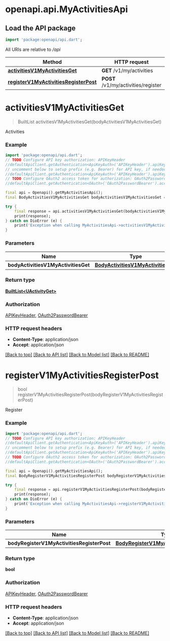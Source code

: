 # openapi.api.MyActivitiesApi

## Load the API package
```dart
import 'package:openapi/api.dart';
```

All URIs are relative to */api*

Method | HTTP request | Description
------------- | ------------- | -------------
[**activitiesV1MyActivitiesGet**](MyActivitiesApi.md#activitiesv1myactivitiesget) | **GET** /v1/my/activities | Activities
[**registerV1MyActivitiesRegisterPost**](MyActivitiesApi.md#registerv1myactivitiesregisterpost) | **POST** /v1/my/activities/register | Register


# **activitiesV1MyActivitiesGet**
> BuiltList<UActivityGet> activitiesV1MyActivitiesGet(bodyActivitiesV1MyActivitiesGet)

Activities

### Example
```dart
import 'package:openapi/api.dart';
// TODO Configure API key authorization: APIKeyHeader
//defaultApiClient.getAuthentication<ApiKeyAuth>('APIKeyHeader').apiKey = 'YOUR_API_KEY';
// uncomment below to setup prefix (e.g. Bearer) for API key, if needed
//defaultApiClient.getAuthentication<ApiKeyAuth>('APIKeyHeader').apiKeyPrefix = 'Bearer';
// TODO Configure OAuth2 access token for authorization: OAuth2PasswordBearer
//defaultApiClient.getAuthentication<OAuth>('OAuth2PasswordBearer').accessToken = 'YOUR_ACCESS_TOKEN';

final api = Openapi().getMyActivitiesApi();
final BodyActivitiesV1MyActivitiesGet bodyActivitiesV1MyActivitiesGet = ; // BodyActivitiesV1MyActivitiesGet | 

try {
    final response = api.activitiesV1MyActivitiesGet(bodyActivitiesV1MyActivitiesGet);
    print(response);
} catch on DioError (e) {
    print('Exception when calling MyActivitiesApi->activitiesV1MyActivitiesGet: $e\n');
}
```

### Parameters

Name | Type | Description  | Notes
------------- | ------------- | ------------- | -------------
 **bodyActivitiesV1MyActivitiesGet** | [**BodyActivitiesV1MyActivitiesGet**](BodyActivitiesV1MyActivitiesGet.md)|  | 

### Return type

[**BuiltList&lt;UActivityGet&gt;**](UActivityGet.md)

### Authorization

[APIKeyHeader](../README.md#APIKeyHeader), [OAuth2PasswordBearer](../README.md#OAuth2PasswordBearer)

### HTTP request headers

 - **Content-Type**: application/json
 - **Accept**: application/json

[[Back to top]](#) [[Back to API list]](../README.md#documentation-for-api-endpoints) [[Back to Model list]](../README.md#documentation-for-models) [[Back to README]](../README.md)

# **registerV1MyActivitiesRegisterPost**
> bool registerV1MyActivitiesRegisterPost(bodyRegisterV1MyActivitiesRegisterPost)

Register

### Example
```dart
import 'package:openapi/api.dart';
// TODO Configure API key authorization: APIKeyHeader
//defaultApiClient.getAuthentication<ApiKeyAuth>('APIKeyHeader').apiKey = 'YOUR_API_KEY';
// uncomment below to setup prefix (e.g. Bearer) for API key, if needed
//defaultApiClient.getAuthentication<ApiKeyAuth>('APIKeyHeader').apiKeyPrefix = 'Bearer';
// TODO Configure OAuth2 access token for authorization: OAuth2PasswordBearer
//defaultApiClient.getAuthentication<OAuth>('OAuth2PasswordBearer').accessToken = 'YOUR_ACCESS_TOKEN';

final api = Openapi().getMyActivitiesApi();
final BodyRegisterV1MyActivitiesRegisterPost bodyRegisterV1MyActivitiesRegisterPost = ; // BodyRegisterV1MyActivitiesRegisterPost | 

try {
    final response = api.registerV1MyActivitiesRegisterPost(bodyRegisterV1MyActivitiesRegisterPost);
    print(response);
} catch on DioError (e) {
    print('Exception when calling MyActivitiesApi->registerV1MyActivitiesRegisterPost: $e\n');
}
```

### Parameters

Name | Type | Description  | Notes
------------- | ------------- | ------------- | -------------
 **bodyRegisterV1MyActivitiesRegisterPost** | [**BodyRegisterV1MyActivitiesRegisterPost**](BodyRegisterV1MyActivitiesRegisterPost.md)|  | 

### Return type

**bool**

### Authorization

[APIKeyHeader](../README.md#APIKeyHeader), [OAuth2PasswordBearer](../README.md#OAuth2PasswordBearer)

### HTTP request headers

 - **Content-Type**: application/json
 - **Accept**: application/json

[[Back to top]](#) [[Back to API list]](../README.md#documentation-for-api-endpoints) [[Back to Model list]](../README.md#documentation-for-models) [[Back to README]](../README.md)

